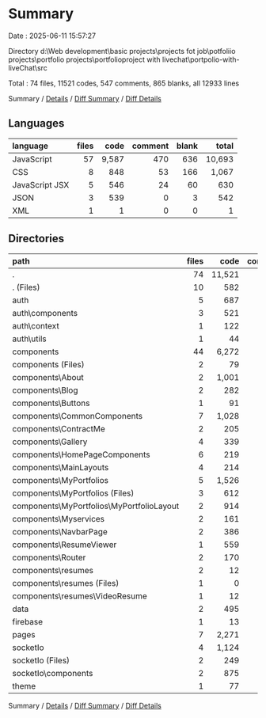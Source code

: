 # Summary

Date : 2025-06-11 15:57:27

Directory d:\\Web development\\basic projects\\projects fot job\\potfoliio projects\\portfolio projects\\portfolioproject with livechat\\portpolio-with-liveChat\\src

Total : 74 files,  11521 codes, 547 comments, 865 blanks, all 12933 lines

Summary / [Details](details.md) / [Diff Summary](diff.md) / [Diff Details](diff-details.md)

## Languages
| language | files | code | comment | blank | total |
| :--- | ---: | ---: | ---: | ---: | ---: |
| JavaScript | 57 | 9,587 | 470 | 636 | 10,693 |
| CSS | 8 | 848 | 53 | 166 | 1,067 |
| JavaScript JSX | 5 | 546 | 24 | 60 | 630 |
| JSON | 3 | 539 | 0 | 3 | 542 |
| XML | 1 | 1 | 0 | 0 | 1 |

## Directories
| path | files | code | comment | blank | total |
| :--- | ---: | ---: | ---: | ---: | ---: |
| . | 74 | 11,521 | 547 | 865 | 12,933 |
| . (Files) | 10 | 582 | 57 | 94 | 733 |
| auth | 5 | 687 | 25 | 67 | 779 |
| auth\\components | 3 | 521 | 12 | 44 | 577 |
| auth\\context | 1 | 122 | 6 | 12 | 140 |
| auth\\utils | 1 | 44 | 7 | 11 | 62 |
| components | 44 | 6,272 | 370 | 462 | 7,104 |
| components (Files) | 2 | 79 | 2 | 8 | 89 |
| components\\About | 2 | 1,001 | 6 | 39 | 1,046 |
| components\\Blog | 2 | 282 | 5 | 31 | 318 |
| components\\Buttons | 1 | 91 | 0 | 9 | 100 |
| components\\CommonComponents | 7 | 1,028 | 11 | 72 | 1,111 |
| components\\ContractMe | 2 | 205 | 0 | 18 | 223 |
| components\\Gallery | 4 | 339 | 6 | 48 | 393 |
| components\\HomePageComponents | 6 | 219 | 9 | 28 | 256 |
| components\\MainLayouts | 4 | 214 | 19 | 28 | 261 |
| components\\MyPortfolios | 5 | 1,526 | 93 | 99 | 1,718 |
| components\\MyPortfolios (Files) | 3 | 612 | 10 | 24 | 646 |
| components\\MyPortfolios\\MyPortfolioLayout | 2 | 914 | 83 | 75 | 1,072 |
| components\\Myservices | 2 | 161 | 210 | 26 | 397 |
| components\\NavbarPage | 2 | 386 | 1 | 25 | 412 |
| components\\ResumeViewer | 1 | 559 | 4 | 15 | 578 |
| components\\Router | 2 | 170 | 4 | 11 | 185 |
| components\\resumes | 2 | 12 | 0 | 5 | 17 |
| components\\resumes (Files) | 1 | 0 | 0 | 1 | 1 |
| components\\resumes\\VideoResume | 1 | 12 | 0 | 4 | 16 |
| data | 2 | 495 | 0 | 3 | 498 |
| firebase | 1 | 13 | 2 | 5 | 20 |
| pages | 7 | 2,271 | 38 | 124 | 2,433 |
| socketIo | 4 | 1,124 | 55 | 109 | 1,288 |
| socketIo (Files) | 2 | 249 | 21 | 48 | 318 |
| socketIo\\components | 2 | 875 | 34 | 61 | 970 |
| theme | 1 | 77 | 0 | 1 | 78 |

Summary / [Details](details.md) / [Diff Summary](diff.md) / [Diff Details](diff-details.md)